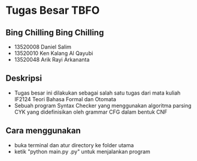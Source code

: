 # Tugas Besar TBFO

## Bing Chilling Bing Chilling
* 13520008 Daniel Salim
* 13520010 Ken Kalang Al Qayubi
* 13520048 Arik Rayi Arkananta

## Deskripsi
* Tugas besar ini dilakukan sebagai salah satu tugas dari mata kuliah IF2124 Teori Bahasa Formal dan Otomata
* Sebuah program Syntax Checker yang menggunakan algoritma parsing CYK yang didefinisikan oleh grammar CFG dalam bentuk CNF

## Cara menggunakan
* buka terminal dan atur directory ke folder utama
* ketik "python main.py <file>.py" untuk menjalankan program
